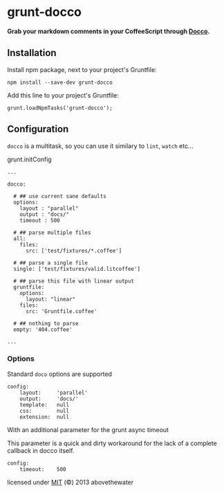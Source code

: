 # grunt-docco

**Grab your markdown comments in your CoffeeScript through [Docco](http://jashkenas.github.io/docco/).**

## Installation

Install npm package, next to your project's Gruntfile:

    npm install --save-dev grunt-docco

Add this line to your project's Gruntfile:

    grunt.loadNpmTasks('grunt-docco');


## Configuration

`docco` is a multitask, so you can use it similary to `lint`, `watch` etc...


  grunt.initConfig

    ...

    docco:

      # ## use current sane defaults
      options:
        layout : "parallel"
        output : "docs/"
        timeout : 500

      # ## parse multiple files
      all:
        files:
          src: ['test/fixtures/*.coffee']

      # ## parse a single file
      single: ['test/fixtures/valid.litcoffee']

      # ## parse this file with linear output
      gruntfile:
        options:
          layout: "linear"
        files:
          src: 'Gruntfile.coffee'

      # ## nothing to parse
      empty: '404.coffee'

    ...

### Options

Standard `doco` options are supported

    config:
        layout:     'parallel'
        output:     'docs/'
        template:   null
        css:        null
        extension:  null

With an additional parameter for the grunt async timeout

This parameter is a quick and dirty workaround for the lack of a complete callback in docco itself.

    config:
        timeout:    500

licensed under [MIT](http://abovethewater.mit-license.org)
(&copy;) 2013 abovethewater
